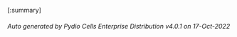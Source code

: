 






[:summary]

###### Auto generated by Pydio Cells Enterprise Distribution v4.0.1 on 17-Oct-2022

